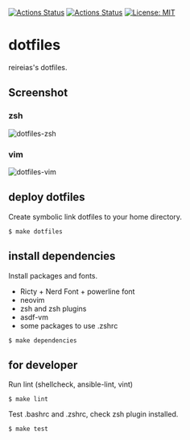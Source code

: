 [![Actions Status](https://github.com/reireias/dotfiles/workflows/install/badge.svg)](https://github.com/reireias/dotfiles/actions) [![Actions Status](https://github.com/reireias/dotfiles/workflows/lint/badge.svg)](https://github.com/reireias/dotfiles/actions) [![License: MIT](https://img.shields.io/badge/License-MIT-yellow.svg)](https://opensource.org/licenses/MIT)

# dotfiles

reireias's dotfiles.

## Screenshot
### zsh
![dotfiles-zsh](https://user-images.githubusercontent.com/24800246/59350904-29d56480-8d58-11e9-9aa7-f943aa470bb9.png)

### vim
![dotfiles-vim](https://user-images.githubusercontent.com/24800246/59351009-686b1f00-8d58-11e9-8b0a-585e65a4a31c.png)

## deploy dotfiles
Create symbolic link dotfiles to your home directory.

```console
$ make dotfiles
```

## install dependencies
Install packages and fonts.

- Ricty + Nerd Font + powerline font
- neovim
- zsh and zsh plugins
- asdf-vm
- some packages to use .zshrc

```console
$ make dependencies
```

## for developer
Run lint (shellcheck, ansible-lint, vint)

```console
$ make lint
```

Test .bashrc and .zshrc, check zsh plugin installed.

```console
$ make test
```
